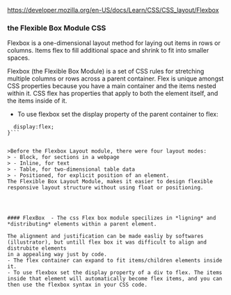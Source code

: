 https://developer.mozilla.org/en-US/docs/Learn/CSS/CSS_layout/Flexbox  

### the Flexible Box Module CSS  
Flexbox is a one-dimensional layout method for laying out items in rows or columns. 
Items flex to fill additional space and shrink to fit into smaller spaces.  

Flexbox (the Flexible Box Module) is a set of CSS rules for stretching multiple columns or rows across a parent container. 
 Flex is unique amongst CSS properties because you have a main container and the items nested within it. CSS flex has properties that 
 apply to both the element itself, and the items inside of it.  
 
 * To use flexbox set the display property of the parent container to flex:

```.container{
  display:flex;
}```


>Before the Flexbox Layout module, there were four layout modes:  
> - Block, for sections in a webpage  
> - Inline, for text  
> - Table, for two-dimensional table data  
> - Positioned, for explicit position of an element.  
The Flexible Box Layout Module, makes it easier to design flexible responsive layout structure without using float or positioning.




#### FlexBox  - The css Flex box module specilizes in *ligning* and *distributing* elements within a parent element.

The alignment and justification can be made easliy by softwares (illustrator), but untill flex box it was difficult to align and distrubite elements 
in a appealing way just by code.  
- The flex container can expand to fit items/children elements inside it.  
- To use flexbox set the display property of a div to flex. The items inside that element will automatically become flex items, and you can then use the flexbox syntax in your CSS code.  
